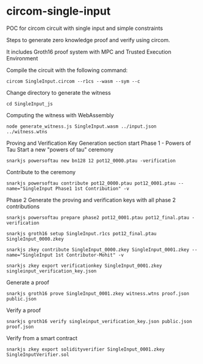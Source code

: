 # circom-single-input
POC for circom circuit with single input and simple constraints

Steps to generate zero knowledge proof and verify using circom. 

It includes Groth16 proof system with MPC and Trusted Execution Environment

Compile the circuit with the following command:
```
circom SingleInput.circom --r1cs --wasm --sym --c
```

Change directory to generate the witness
```
cd SingleInput_js
```

Computing the witness with WebAssembly
```
node generate_witness.js SingleInput.wasm ../input.json ../witness.wtns
```


Proving and Verification Key Generation section start
Phase 1 - Powers of Tau
Start a new "powers of tau" ceremony
```
snarkjs powersoftau new bn128 12 pot12_0000.ptau -verification
```

Contribute to the ceremony
```
snarkjs powersoftau contribute pot12_0000.ptau pot12_0001.ptau --name="SingleInput Phase1 1st Contribution" -v
```

Phase 2
Generate the proving and verification keys with all phase 2 contributions

```
snarkjs powersoftau prepare phase2 pot12_0001.ptau pot12_final.ptau -verification

snarkjs groth16 setup SingleInput.r1cs pot12_final.ptau SingleInput_0000.zkey

snarkjs zkey contribute SingleInput_0000.zkey SingleInput_0001.zkey --name="SingleInput 1st Contributor-Mohit" -v

snarkjs zkey export verificationkey SingleInput_0001.zkey singleinput_verification_key.json
```

Generate a proof
```
snarkjs groth16 prove SingleInput_0001.zkey witness.wtns proof.json public.json
```

Verify a proof
```
snarkjs groth16 verify singleinput_verification_key.json public.json proof.json
```

Verify from a smart contract
```
snarkjs zkey export solidityverifier SingleInput_0001.zkey SingleInputVerifier.sol
```
